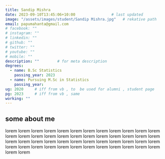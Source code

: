 ```yaml
---
title: Sandip Mishra                  
date: 2023-09-10T13:45:06+10:00                # last updated
image: "/assets/images/student/Sandip Mishra.jpg"   # rekative path 
email: papumahanta@gmail.com
# facebook: ""        
# instagram: ""
# linkedin: ""     
# github: ""              
# twitter: ""
# youtube: ""
# mobile: ""    
description: ""        # for meta description
degrees:
  - name: B.Sc Statistics            
    passing_year: 2023
  - name: Pursuing M.Sc in Statistics
    passing_year:  
ug: 2020     # iff from vb , to  be used for alumni , student page
pg: 2023     # iff from vb , same
working: ""
---
```








## some about me
lorem lorem lorem lorem lorem lorem lorem lorem lorem lorem lorem lorem lorem lorem lorem lorem lorem lorem lorem lorem lorem lorem lorem lorem lorem lorem lorem lorem lorem lorem lorem lorem lorem lorem lorem lorem lorem lorem lorem lorem lorem lorem lorem lorem lorem lorem lorem lorem lorem lorem 